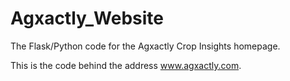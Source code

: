# Agxactly_Website
The Flask/Python code for the Agxactly Crop Insights homepage.

This is the code behind the address www.agxactly.com. 
